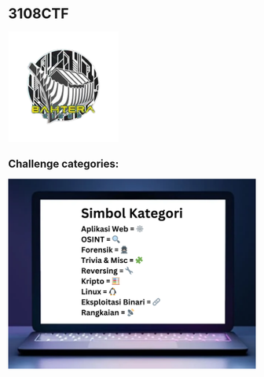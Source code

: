 # 3108CTF

<a href="bahtera_logo.png">
    <img src="bahtera_logo.png" alt="3108CTF 2024 Logo">
</a>

## Challenge categories:

<a href="Cyber_Kill_Chain.png">
    <img src="Cyber_Kill_Chain.png" alt="Categories">
</a>


